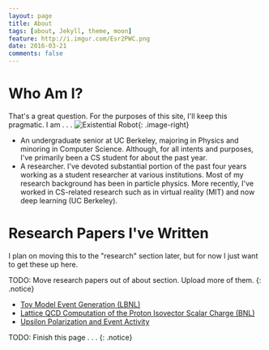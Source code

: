```yaml
---
layout: page
title: About
tags: [about, Jekyll, theme, moon]
feature: http://i.imgur.com/Esr2PWC.png
date: 2016-03-21
comments: false
---
```

    

# Who Am I?

That's a great question. For the purposes of this site, I'll keep this pragmatic. I am . . . 
![Existential Robot](http://i.imgur.com/ekNkDTM.jpg "Existential Robot"){: .image-right}

* An undergraduate senior at UC Berkeley, majoring in Physics and minoring in Computer Science. Although, for all intents and purposes, I've primarily been a CS student for about the past year.
* A researcher. I've devoted substantial portion of the past four years working as a student researcher at various institutions.
Most of my research background has been in particle physics. More recently, I've worked in CS-related research such as in virtual
reality (MIT) and now deep learning (UC Berkeley). 


# Research Papers I've Written

I plan on moving this to the "research" section later, but for now I just want to get these up here. 

TODO: Move research papers out of about section. Upload more of them.
{: .notice}

* [Toy Model Event Generation (LBNL)]({{site.url}}/assets/pdf/papers/LBNL_ToyModelResearch.pdf)
* [Lattice QCD Computation of the Proton Isovector Scalar Charge (BNL)]({{site.url}}/assets/pdf/papers/BNL_Research_Report.pdf)
* [Upsilon Polarization and Event Activity]({{site.url}}/assets/pdf/papers/Davis_Research_Report.pdf)


TODO: Finish this page . . .
{: .notice}

